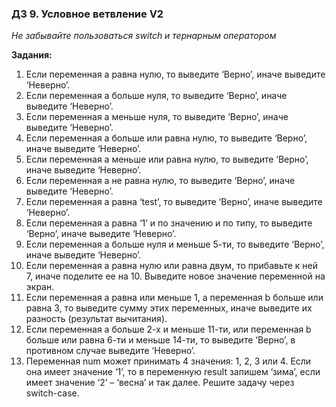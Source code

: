 ### ДЗ 9. Условное ветвление V2

_Не забывайте пользоваться switch и тернарным оператором_

**Задания:**

1. Если переменная a равна нулю, то выведите ‘Верно’, иначе выведите ‘Неверно’.
2. Если переменная a больше нуля, то выведите ‘Верно’, иначе выведите ‘Неверно’.
3. Если переменная a меньше нуля, то выведите ‘Верно’, иначе выведите ‘Неверно’.
4. Если переменная a больше или равна нулю, то выведите ‘Верно’, иначе выведите ‘Неверно’.
5. Если переменная a меньше или равна нулю, то выведите ‘Верно’, иначе выведите ‘Неверно’.
6. Если переменная a не равна нулю, то выведите ‘Верно’, иначе выведите ‘Неверно’.
7. Если переменная a равна ‘test’, то выведите ‘Верно’, иначе выведите ‘Неверно’.
8. Если переменная a равна ‘1’ и по значению и по типу, то выведите ‘Верно’, иначе выведите ‘Неверно’.
9. Если переменная a больше нуля и меньше 5-ти, то выведите ‘Верно’, иначе выведите ‘Неверно’.
10. Если переменная a равна нулю или равна двум, то прибавьте к ней 7, иначе поделите ее на 10. Выведите новое значение переменной на экран.
11. Если переменная a равна или меньше 1, а переменная b больше или равна 3, то выведите сумму этих переменных, иначе выведите их разность (результат вычитания).
12. Если переменная a больше 2-х и меньше 11-ти, или переменная b больше или равна 6-ти и меньше 14-ти, то выведите ‘Верно’, в противном случае выведите ‘Неверно’.
13. Переменная num может принимать 4 значения: 1, 2, 3 или 4. Если она имеет значение ‘1’, то в переменную result запишем ‘зима’, если имеет значение ‘2’ – ‘весна’ и так далее. Решите задачу через switch-case.

